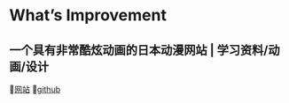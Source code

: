 # What’s Improvement

## 一个具有非常酷炫动画的日本动漫网站 | 学习资料/动画/设计

💬[网站](https://yui540.graphics/)
💬[github](https://github.com/yui540/Cowardly-Witch)

